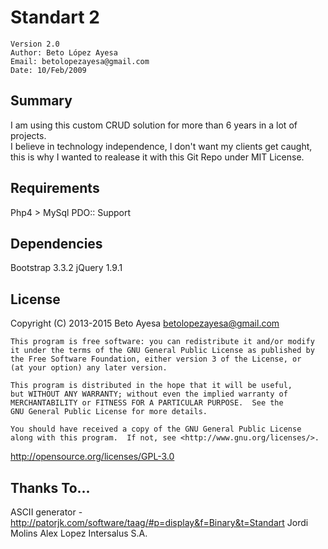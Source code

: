 Standart 2 
================

	Version 2.0 
	Author: Beto López Ayesa 
	Email: betolopezayesa@gmail.com 
	Date: 10/Feb/2009 


Summary
------------
I am using this custom CRUD solution for more than 6 years in a lot of projects.  
I believe in technology independence, I don't want my clients get caught, this is why I wanted to realease it with this Git Repo under MIT License.

Requirements
------------
Php4 > 
MySql 
PDO:: Support 

Dependencies
------------
Bootstrap 3.3.2 
jQuery 1.9.1 




License
----------------
Copyright (C) 2013-2015  Beto Ayesa betolopezayesa@gmail.com

    This program is free software: you can redistribute it and/or modify
    it under the terms of the GNU General Public License as published by
    the Free Software Foundation, either version 3 of the License, or
    (at your option) any later version.

    This program is distributed in the hope that it will be useful,
    but WITHOUT ANY WARRANTY; without even the implied warranty of
    MERCHANTABILITY or FITNESS FOR A PARTICULAR PURPOSE.  See the
    GNU General Public License for more details.

    You should have received a copy of the GNU General Public License
    along with this program.  If not, see <http://www.gnu.org/licenses/>.

http://opensource.org/licenses/GPL-3.0

Thanks To...
------------
ASCII generator - http://patorjk.com/software/taag/#p=display&f=Binary&t=Standart
Jordi Molins
Alex Lopez
Intersalus S.A.
